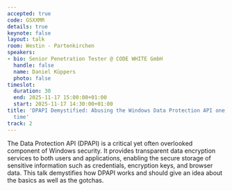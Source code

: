 ```yaml
---
accepted: true
code: GSXXMR
details: true
keynote: false
layout: talk
room: Westin - Partenkirchen
speakers:
- bio: Senior Penetration Tester @ CODE WHITE GmbH
  handle: false
  name: Daniel Küppers
  photo: false
timeslot:
  duration: 30
  end: 2025-11-17 15:00:00+01:00
  start: 2025-11-17 14:30:00+01:00
title: 'DPAPI Demystified: Abusing the Windows Data Protection API one secret at a
  time'
track: 2
---
```


The Data Protection API (DPAPI) is a critical yet often overlooked component of Windows security.
It provides transparent data encryption services to both users and applications, enabling the secure storage of sensitive information such as credentials, encryption keys, and browser data.
This talk demystifies how DPAPI works and should give an idea about the basics as well as the gotchas.